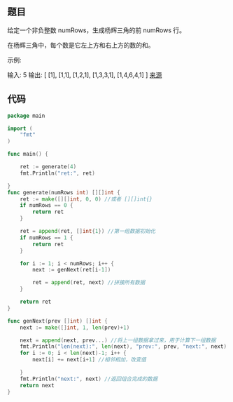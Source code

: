 ## 题目
给定一个非负整数 numRows，生成杨辉三角的前 numRows 行。



在杨辉三角中，每个数是它左上方和右上方的数的和。

示例:

输入: 5
输出:
[
     [1],
    [1,1],
   [1,2,1],
  [1,3,3,1],
 [1,4,6,4,1]
]
[来源](https://leetcode-cn.com/problems/pascals-triangle/description/)
## 代码
~~~go
package main

import (
	"fmt"
)

func main() {

	ret := generate(4)
	fmt.Println("ret:", ret)

}
func generate(numRows int) [][]int {
	ret := make([][]int, 0, 0) //或者 [][]int{}
	if numRows == 0 {
		return ret
	}

	ret = append(ret, []int{1}) //第一组数据初始化
	if numRows == 1 {
		return ret
	}

	for i := 1; i < numRows; i++ {
		next := genNext(ret[i-1])

		ret = append(ret, next) //拼接所有数据
	}

	return ret
}

func genNext(prev []int) []int {
	next := make([]int, 1, len(prev)+1)

	next = append(next, prev...) //将上一组数据拿过来，用于计算下一组数据
	fmt.Println("len(next):", len(next), "prev:", prev, "next:", next)
	for i := 0; i < len(next)-1; i++ {
		next[i] += next[i+1] //相邻相加，改变值

	}
	fmt.Println("next:", next) //返回组合完成的数据
	return next
}

~~~
